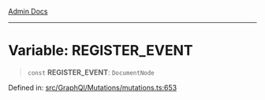[Admin Docs](/)

***

# Variable: REGISTER\_EVENT

> `const` **REGISTER\_EVENT**: `DocumentNode`

Defined in: [src/GraphQl/Mutations/mutations.ts:653](https://github.com/PalisadoesFoundation/talawa-admin/blob/main/src/GraphQl/Mutations/mutations.ts#L653)
